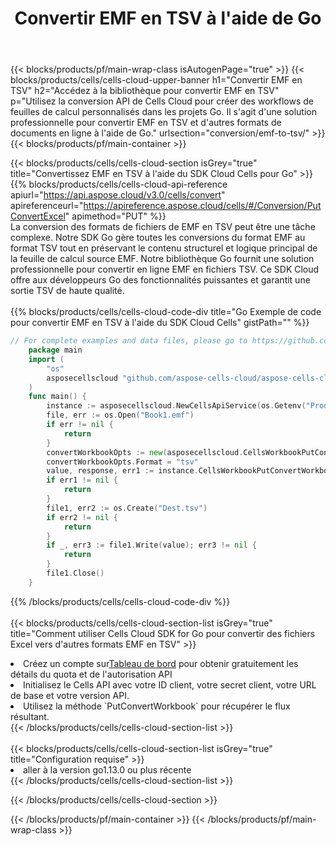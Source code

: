 ﻿---
title:  Convertir EMF en TSV à l'aide de Go
description:  Utilisation du SDK Cloud Aspose.Cells pour Go pour convertir un fichier au format EMF en fichier au format TSV.
---
{{< blocks/products/pf/main-wrap-class isAutogenPage="true" >}}
{{< blocks/products/cells/cells-cloud-upper-banner h1="Convertir EMF en TSV" h2="Accédez à la bibliothèque pour convertir EMF en TSV" p="Utilisez la conversion API de Cells Cloud pour créer des workflows de feuilles de calcul personnalisés dans les projets Go. Il s\'agit d\'une solution professionnelle pour convertir EMF en TSV et d\'autres formats de documents en ligne à l\'aide de Go." urlsection="conversion/emf-to-tsv/" >}}
{{< blocks/products/pf/main-container >}}

{{< blocks/products/cells/cells-cloud-section isGrey="true" title="Convertissez EMF en TSV à l\'aide du SDK Cloud Cells pour Go" >}}
{{% blocks/products/cells/cells-cloud-api-reference apiurl="https://api.aspose.cloud/v3.0/cells/convert" apireferenceurl="https://apireference.aspose.cloud/cells/#/Conversion/PutConvertExcel" apimethod="PUT" %}}
<br/>
La conversion des formats de fichiers de EMF en TSV peut être une tâche complexe. Notre SDK Go gère toutes les conversions du format EMF au format TSV tout en préservant le contenu structurel et logique principal de la feuille de calcul source EMF. Notre bibliothèque Go fournit une solution professionnelle pour convertir en ligne EMF en fichiers TSV. Ce SDK Cloud offre aux développeurs Go des fonctionnalités puissantes et garantit une sortie TSV de haute qualité.
<br/>
<br/>
{{% blocks/products/cells/cells-cloud-code-div title="Go Exemple de code pour convertir EMF en TSV à l\'aide du SDK Cloud Cells" gistPath="" %}}
 
```go
// For complete examples and data files, please go to https://github.com/aspose-cells-cloud/aspose-cells-cloud-go/
    package main
    import (
	    "os"
	    asposecellscloud "github.com/aspose-cells-cloud/aspose-cells-cloud-go/v22"
    )
    func main() {
	    instance := asposecellscloud.NewCellsApiService(os.Getenv("ProductClientId"), os.Getenv("ProductClientSecret"))
	    file, err := os.Open("Book1.emf")
	    if err != nil {
		    return
	    }
	    convertWorkbookOpts := new(asposecellscloud.CellsWorkbookPutConvertWorkbookOpts)
	    convertWorkbookOpts.Format = "tsv"
	    value, response, err1 := instance.CellsWorkbookPutConvertWorkbook(file, convertWorkbookOpts)
	    if err1 != nil {
		    return
	    }
	    file1, err2 := os.Create("Dest.tsv")
	    if err2 != nil {
		    return
	    }
	    if _, err3 := file1.Write(value); err3 != nil {
		    return
	    }
	    file1.Close()
    }
```
 
{{% /blocks/products/cells/cells-cloud-code-div %}}
<br/>
<br/>
{{< blocks/products/cells/cells-cloud-section-list isGrey="true" title="Comment utiliser Cells Cloud SDK for Go pour convertir des fichiers Excel vers d\'autres formats EMF en TSV" >}}
<li> Créez un compte sur<a href="https://dashboard.aspose.cloud/">Tableau de bord</a> pour obtenir gratuitement les détails du quota et de l'autorisation API</li>
<li>Initialisez le Cells API avec votre ID client, votre secret client, votre URL de base et votre version API.</li>
<li>Utilisez la méthode `PutConvertWorkbook` pour récupérer le flux résultant.</li>
{{< /blocks/products/cells/cells-cloud-section-list >}}
<br/>
<br/>
{{< blocks/products/cells/cells-cloud-section-list isGrey="true" title="Configuration requise" >}}
<li>aller à la version go1.13.0 ou plus récente</li>
{{< /blocks/products/cells/cells-cloud-section-list >}}

{{< /blocks/products/cells/cells-cloud-section >}}

{{< /blocks/products/pf/main-container >}}
{{< /blocks/products/pf/main-wrap-class >}}
